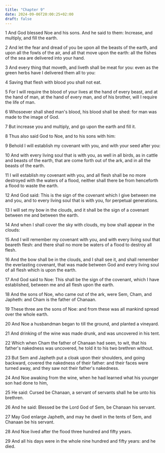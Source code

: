 ```yaml
---
title: "Chapter 9"
date: 2024-09-06T20:00:25+02:00
draft: false
---
```



1 And God blessed Noe and his sons. And he said to them: Increase, and multiply, and fill the earth.

2 And let the fear and dread of you be upon all the beasts of the earth, and upon all the fowls of the air, and all that move upon the earth: all the fishes of the sea are delivered into your hand.

3 And every thing that moveth, and liveth shall be meat for you: even as the green herbs have I delivered them all to you:

4 Saving that flesh with blood you shall not eat.

5 For I will require the blood of your lives at the hand of every beast, and at the hand of man, at the hand of every man, and of his brother, will I require the life of man.

6 Whosoever shall shed man's blood, his blood shall be shed: for man was made to the image of God.

7 But increase you and multiply, and go upon the earth and fill it.

8 Thus also said God to Noe, and to his sons with him:

9 Behold I will establish my covenant with you, and with your seed after you:

10 And with every living soul that is with you, as well in all birds, as in cattle and beasts of the earth, that are come forth out of the ark, and in all the beasts of the earth.

11 I will establish my covenant with you, and all flesh shall be no more destroyed with the waters of a flood, neither shall there be from henceforth a flood to waste the earth.

12 And God said: This is the sign of the covenant which I give between me and you, and to every living soul that is with you, for perpetual generations.

13 I will set my bow in the clouds, and it shall be the sign of a covenant between me and between the earth.

14 And when I shall cover the sky with clouds, my bow shall appear in the clouds:

15 And I will remember my covenant with you, and with every living soul that beareth flesh: and there shall no more be waters of a flood to destroy all flesh.

16 And the bow shall be in the clouds, and I shall see it, and shall remember the everlasting covenant, that was made between God and every living soul of all flesh which is upon the earth.

17 And God said to Noe: This shall be the sign of the covenant, which I have established, between me and all flesh upon the earth.

18 And the sons of Noe, who came out of the ark, were Sem, Cham, and Japheth: and Cham is the father of Chanaan.

19 These three are the sons of Noe: and from these was all mankind spread over the whole earth.

20 And Noe a husbandman began to till the ground, and planted a vineyard.

21 And drinking of the wine was made drunk, and was uncovered in his tent.

22 Which when Cham the father of Chanaan had seen, to wit, that his father's nakedness was uncovered, he told it to his two brethren without.

23 But Sem and Japheth put a cloak upon their shoulders, and going backward, covered the nakedness of their father: and their faces were turned away, and they saw not their father's nakedness.

24 And Noe awaking from the wine, when he had learned what his younger son had done to him,

25 He said: Cursed be Chanaan, a servant of servants shall he be unto his brethren.

26 And he said: Blessed be the Lord God of Sem, be Chanaan his servant.

27 May God enlarge Japheth, and may he dwell in the tents of Sem, and Chanaan be his servant.

28 And Noe lived after the flood three hundred and fifty years.

29 And all his days were in the whole nine hundred and fifty years: and he died.

